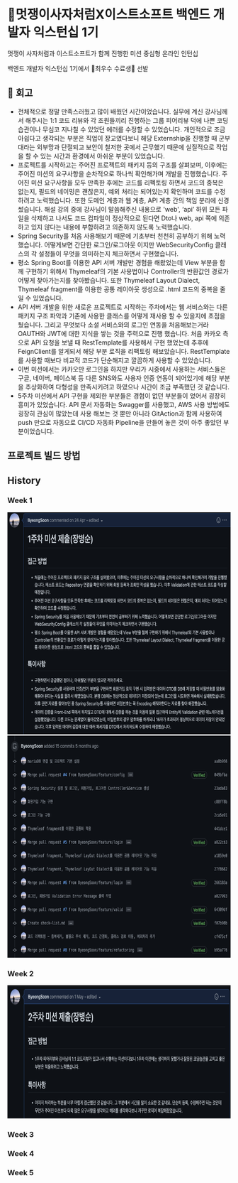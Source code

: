 # 🦁멋쟁이사자처럼X이스트소프트 백엔드 개발자 익스턴십 1기

멋쟁이 사자처럼과 이스트소프트가 함께 진행한 미션 중심형 온라인 인턴십 

백엔드 개발자 익스턴십 1기에서 🏅최우수 수료생🏅 선발

## 🤔 회고

- 전체적으로 정말 만족스러웠고 많이 배웠던 시간이었습니다. 실무에 계신 강사님께서 해주시는 1:1 코드 리뷰와 각 조원들끼리 진행하는 그룹 피어리뷰 덕에 나쁜 코딩 습관이나 무심코 지나칠 수 있었던 에러를 수정할 수 있었습니다. 개인적으로 조금 아쉽다고 생각되는 부분은 직업이 장교였다보니 해당 Externship을 진행할 때 군부대라는 외부망과 단절되고 보안이 철저한 곳에서 근무했기 때문에 실질적으로 작업을 할 수 있는 시간과 환경에서 아쉬운 부분이 있었습니다.
- 프로젝트를 시작하고는 주어진 프로젝트의 패키지 등의 구조를 살펴보며, 이후에는 주어진 미션의 요구사항을 순차적으로 하나씩 확인해가며 개발을 진행했습니다. 주어진 미션 요구사항을 모두 만족한 후에는 코드를 리펙토링 하면서 코드의 중복은 없는지, 필드의 네이밍은 괜찮은지, 예외 처리는 되어있는지 확인하며 코드를 수정하려고 노력했습니다. 또한 도메인 계층과 웹 계층, API 계층 간의 책임 분리에 신경썼습니다. 해설 강의 중에 강사님이 말씀해주신 내용으로 'web', ‘api’ 하위 모든 파일을 삭제하고 나서도 코드 컴파일이 정상적으로 된다면 Dto나 web, api 쪽에 의존하고 있지 않다는 내용에 부합하려고 의존하지 않도록 노력했습니다.
- Spring Security를 처음 사용해보기 때문에 기초부터 천천히 공부하기 위해 노력했습니다. 어떻게보면 간단한 로그인/로그아웃 이지만 WebSecurityConfig 클래스의 각 설정들이 무엇을 의미하는지 체크하면서 구현했습니다.
- 평소 Spring Boot를 이용한 API 서버 개발만 경험을 해왔었는데 View 부분을 함께 구현하기 위해서 Thymeleaf의 기본 사용법이나 Controller의 반환값인 경로가 어떻게 찾아가는지를 찾아봤습니다. 또한 Thymeleaf Layout Dialect, Thymeleaf fragment를 이용한 공통 레이아웃 생성으로 .html 코드의 중복을 줄일 수 있었습니다.
- API 서버 개발을 위한 새로운 프로젝트로 시작하는 주차에서는 웹 서비스와는 다른 패키지 구조 파악과 기존에 사용한 클래스를 어떻게 재사용 할 수 있을지에 초점을 뒀습니다. 그리고 무엇보다 소셜 서비스와의 로그인 연동을 처음해보는거라 OAUTH와 JWT에 대한 지식을 쌓는 것을 주력으로 진행 했습니다. 처음 카카오 측으로 API 요청을 보낼 때 RestTemplate를 사용해서 구현 했었는데 추후에 FeignClient를 알게되서 해당 부분 로직을 리팩토링 해보았습니다. RestTemplate를 사용할 때보다 비교적 코드가 단순해지고 깔끔하게 사용할 수 있었습니다.
- 이번 미션에서는 카카오만 로그인을 하지만 우리가 시중에서 사용하는 서비스들은 구글, 네이버, 페이스북 등 다른 SNS와도 사용자 인증 연동이 되어있기에 해당 부분을 추상화하여 다형성을 만족시키려고 하였으나 시간이 조금 부족했던 것 같습니다.
- 5주차 미션에서 API 구현을 제외한 부분들은 경험이 없던 부분들이 었어서 굉장히 흥미가 있었습니다. API 문서 자동화는 Swagger를 사용했고, AWS 사용 방법에도 굉장히 관심이 많았는데 사용 해보는 것 뿐만 아니라 GitAction과 함께 사용하여 push 만으로 자동으로 CI/CD 자동화 Pipeline을 만들어 놓은 것이 아주 좋았던 부분이었습니다.

## 프로젝트 빌드 방법

## History

### Week 1

<img src="/images/week1_1.png"  width="700" height="500">
<img src="/images/week1_2.png"  width="700" height="500">

### Week 2
<img src="/images/week2_1.png"  width="700" height="300">

### Week 3

### Week 4

### Week 5
